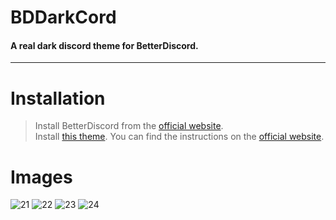 # BDDarkCord
#### A real dark discord theme for BetterDiscord.
***
# Installation
>Install BetterDiscord from the [official website](https://betterdiscord.app/ "Go to site").  
>Install [this theme](https://betterdiscord.app/FAQ "Go to site"). You can find the instructions on the [official website](https://betterdiscord.app/FAQ "Go to site").

# Images
![21](https://whitewolf.su/projects/BDDarkCord/s1.jpg "Presence")
![22](https://whitewolf.su/projects/BDDarkCord/s2.jpg "Presence")
![23](https://whitewolf.su/projects/BDDarkCord/s3.jpg "Presence")
![24](https://whitewolf.su/projects/BDDarkCord/s4.jpg "Presence")
